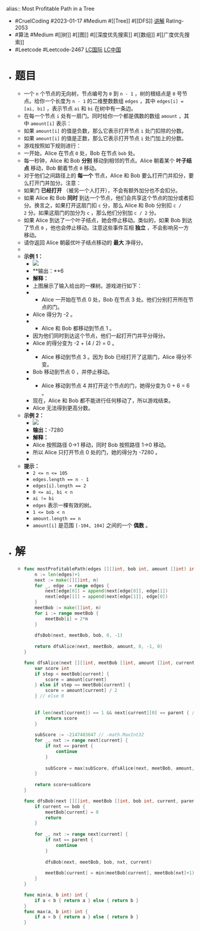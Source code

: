 alias:: Most Profitable Path in a Tree
- #CruelCoding #2023-01-17 #Medium #[[Tree]] #[[DFS]] [讲解](https://youtu.be/eoIY6FgiE0E) Rating-2053
- #算法 #Medium #[[树]] #[[图]] #[[深度优先搜索]] #[[数组]] #[[广度优先搜索]]
- #Leetcode #Leetcode-2467 [LC国际](https://leetcode.com/problems/most-profitable-path-in-a-tree/) [LC中国](https://leetcode.cn/problems/most-profitable-path-in-a-tree/)
- # 题目
	- 一个 `n` 个节点的无向树，节点编号为 `0` 到 `n - 1` ，树的根结点是 `0` 号节点。给你一个长度为 `n - 1` 的二维整数数组 `edges` ，其中 `edges[i] = [ai, bi]` ，表示节点 `ai` 和 `bi` 在树中有一条边。
	- 在每一个节点 `i` 处有一扇门。同时给你一个都是偶数的数组 `amount` ，其中 `amount[i]` 表示：
	- 如果 `amount[i]` 的值是负数，那么它表示打开节点 `i` 处门扣除的分数。
	- 如果 `amount[i]` 的值是正数，那么它表示打开节点 `i` 处门加上的分数。
	- 游戏按照如下规则进行：
	- 一开始，Alice 在节点 `0` 处，Bob 在节点 `bob` 处。
	- 每一秒钟，Alice 和 Bob **分别** 移动到相邻的节点。Alice 朝着某个 **叶子结点** 移动，Bob 朝着节点 `0` 移动。
	- 对于他们之间路径上的 **每一个** 节点，Alice 和 Bob 要么打开门并扣分，要么打开门并加分。注意：
	- 如果门 **已经打开** （被另一个人打开），不会有额外加分也不会扣分。
	- 如果 Alice 和 Bob **同时** 到达一个节点，他们会共享这个节点的加分或者扣分。换言之，如果打开这扇门扣 `c` 分，那么 Alice 和 Bob 分别扣 `c / 2` 分。如果这扇门的加分为 `c` ，那么他们分别加 `c / 2` 分。
	- 如果 Alice 到达了一个叶子结点，她会停止移动。类似的，如果 Bob 到达了节点 `0` ，他也会停止移动。注意这些事件互相 **独立** ，不会影响另一方移动。
	- 请你返回 Alice 朝最优叶子结点移动的 **最大** 净得分。
	-
	- **示例 1：**
		- ![](https://assets.leetcode.com/uploads/2022/10/29/eg1.png)
		- **输出：**6
		- **解释：**
		- 上图展示了输入给出的一棵树。游戏进行如下：
		- - Alice 一开始在节点 0 处，Bob 在节点 3 处。他们分别打开所在节点的门。
		- Alice 得分为 -2 。
		- - Alice 和 Bob 都移动到节点 1 。
		- 因为他们同时到达这个节点，他们一起打开门并平分得分。
		- Alice 的得分变为 -2 + (4 / 2) = 0 。
		- - Alice 移动到节点 3 。因为 Bob 已经打开了这扇门，Alice 得分不变。
		- Bob 移动到节点 0 ，并停止移动。
		- - Alice 移动到节点 4 并打开这个节点的门，她得分变为 0 + 6 = 6 。
		- 现在，Alice 和 Bob 都不能进行任何移动了，所以游戏结束。
		- Alice 无法得到更高分数。
	- **示例 2：**
		- ![](https://assets.leetcode.com/uploads/2022/10/29/eg2.png)
		- **输出：**-7280
		- **解释：**
		- Alice 按照路径 0->1 移动，同时 Bob 按照路径 1->0 移动。
		- 所以 Alice 只打开节点 0 处的门，她的得分为 -7280 。
		-
	- **提示：**
		- `2 <= n <= 105`
		- `edges.length == n - 1`
		- `edges[i].length == 2`
		- `0 <= ai, bi < n`
		- `ai != bi`
		- `edges` 表示一棵有效的树。
		- `1 <= bob < n`
		- `amount.length == n`
		- `amount[i]` 是范围 `[-104, 104]` 之间的一个 **偶数** 。
- # 解
	- ```go
	  func mostProfitablePath(edges [][]int, bob int, amount []int) int {
	      n := len(edges)+1
	      next := make([][]int, n)
	      for _, edge := range edges {
	          next[edge[0]] = append(next[edge[0]], edge[1])
	          next[edge[1]] = append(next[edge[1]], edge[0])
	      }
	      meetBob := make([]int, n)
	      for i := range meetBob {
	          meetBob[i] = 2*n
	      }
	      
	      dfsBob(next, meetBob, bob, 0, -1)
	      
	      return dfsAlice(next, meetBob, amount, 0, -1, 0)
	  }
	  
	  func dfsAlice(next [][]int, meetBob []int, amount []int, current, parent int, step int) int {
	      var score int
	      if step < meetBob[current] {
	          score = amount[current]
	      } else if step == meetBob[current] {
	          score = amount[current] / 2
	      } // else 0
	      
	      
	      if len(next[current]) == 1 && next[current][0] == parent { // leaf
	          return score
	      }
	      
	      subScore := -2147483647 // -math.MaxInt32
	      for _, nxt := range next[current] {
	          if nxt == parent {
	              continue
	          }
	          
	          subScore = max(subScore, dfsAlice(next, meetBob, amount, nxt, current, step+1))
	      }
	      
	      return score+subScore
	  }
	  
	  func dfsBob(next [][]int, meetBob []int, bob int, current, parent int) {
	      if current == bob {
	          meetBob[current] = 0
	          return
	      }
	      
	      for _, nxt := range next[current] {
	          if nxt == parent {
	              continue
	          }
	          
	          dfsBob(next, meetBob, bob, nxt, current)
	          
	          meetBob[current] = min(meetBob[current], meetBob[nxt]+1)
	      }
	  }
	  
	  func min(a, b int) int {
	      if a < b { return a } else { return b }
	  }
	  func max(a, b int) int {
	      if a > b { return a } else { return b }
	  }
	  ```